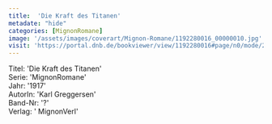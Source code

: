 ```yaml
---
title:  'Die Kraft des Titanen'
metadate: "hide"
categories: [MignonRomane]
image: '/assets/images/coverart/Mignon-Romane/1192280016_00000010.jpg'
visit: 'https://portal.dnb.de/bookviewer/view/1192280016#page/n0/mode/2up'
---
```

Titel: 'Die Kraft des Titanen' <br>
Serie: 'MignonRomane' <br>
Jahr: '1917' <br>
AutorIn: 'Karl Greggersen' <br>
Band-Nr: '?' <br>
Verlag: ' MignonVerl'